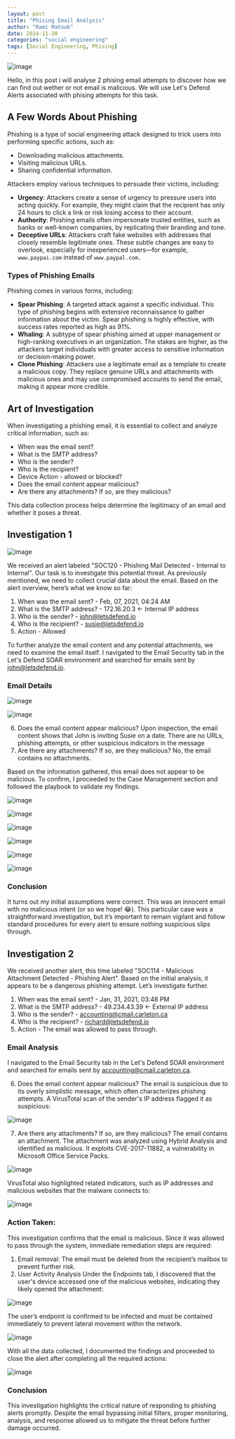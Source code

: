 ```yaml
---
layout: post
title: "Phising Email Analysis"
author: "Rami Matouk"
date: 2024-11-30
categories: "social engineering"
tags: [Social Engineering, Phising]
---
```


![image](https://github.com/user-attachments/assets/d72955a9-f771-4f2c-9103-7826e8e8e203)

Hello, in this post i will analyse 2 phising email attempts to discover how we can find out wether or not email is malicious. We will use Let's Defend Alerts associated with phising attempts for this task.

## A Few Words About Phishing

Phishing is a type of social engineering attack designed to trick users into performing specific actions, such as:
- Downloading malicious attachments.
- Visiting malicious URLs.
- Sharing confidential information.

Attackers employ various techniques to persuade their victims, including:
- **Urgency**: Attackers create a sense of urgency to pressure users into acting quickly. For example, they might claim that the recipient has only 24 hours to click a link or risk losing access to their account.
- **Authority**: Phishing emails often impersonate trusted entities, such as banks or well-known companies, by replicating their branding and tone.
- **Deceptive URLs**: Attackers craft fake websites with addresses that closely resemble legitimate ones. These subtle changes are easy to overlook, especially for inexperienced users—for example, `www.paypai.com` instead of `www.paypal.com.`

### Types of Phishing Emails
Phishing comes in various forms, including:
- **Spear Phishing**: A targeted attack against a specific individual. This type of phishing begins with extensive reconnaissance to gather information about the victim. Spear phishing is highly effective, with success rates reported as high as 91%.
- **Whaling**: A subtype of spear phishing aimed at upper management or high-ranking executives in an organization. The stakes are higher, as the attackers target individuals with greater access to sensitive information or decision-making power.
- **Clone Phishing**: Attackers use a legitimate email as a template to create a malicious copy. They replace genuine URLs and attachments with malicious ones and may use compromised accounts to send the email, making it appear more credible.

## Art of Investigation
When investigating a phishing email, it is essential to collect and analyze critical information, such as:
- When was the email sent?
- What is the SMTP address?
- Who is the sender?
- Who is the recipient?
- Device Action - allowed or blocked?
- Does the email content appear malicious?
- Are there any attachments? If so, are they malicious?

This data collection process helps determine the legitimacy of an email and whether it poses a threat.

## Investigation 1
![image](https://github.com/user-attachments/assets/1a6bf323-2c83-4449-bee2-597a34accb1b)

We received an alert labeled "SOC120 - Phishing Mail Detected - Internal to Internal". Our task is to investigate this potential threat. As previously mentioned, we need to collect crucial data about the email. Based on the alert overview, here’s what we know so far:
1. When was the email sent? - Feb, 07, 2021, 04:24 AM
2. What is the SMTP address? - 172.16.20.3 <- Internal IP address
3. Who is the sender? - john@letsdefend.io
4. Who is the recipient? - susie@letsdefend.io
5. Action - Allowed

To further analyze the email content and any potential attachments, we need to examine the email itself. I navigated to the Email Security tab in the Let's Defend SOAR environment and searched for emails sent by john@letsdefend.io.

### Email Details

![image](https://github.com/user-attachments/assets/e1f60e70-1853-48f4-a42a-db07480111cf)


![image](https://github.com/user-attachments/assets/1ff34442-2063-47c3-b1ff-b7262c81edc3)

6. Does the email content appear malicious?
Upon inspection, the email content shows that John is inviting Susie on a date. There are no URLs, phishing attempts, or other suspicious indicators in the message
7. Are there any attachments? If so, are they malicious?
No, the email contains no attachments.

Based on the information gathered, this email does not appear to be malicious. To confirm, I proceeded to the Case Management section and followed the playbook to validate my findings.

![image](https://github.com/user-attachments/assets/4cdebf4a-db38-4878-ae18-9cb63e8578ce)

![image](https://github.com/user-attachments/assets/4e9d4a0e-29fa-4bec-a0e2-bc062030dfe2)

![image](https://github.com/user-attachments/assets/ce354298-1c80-48eb-9c99-5614a8fead6c)

![image](https://github.com/user-attachments/assets/464f3f22-204b-401b-91e1-451f2fd411e1)

![image](https://github.com/user-attachments/assets/b10ee387-29e5-44f1-bdc8-8c8a39af53de)

![image](https://github.com/user-attachments/assets/badf7591-2e4e-428e-bca5-2318d7eb5116)

### Conclusion
It turns out my initial assumptions were correct. This was an innocent email with no malicious intent (or so we hope! 😂). This particular case was a straightforward investigation, but it’s important to remain vigilant and follow standard procedures for every alert to ensure nothing suspicious slips through.

## Investigation 2
We received another alert, this time labeled "SOC114 - Malicious Attachment Detected - Phishing Alert". Based on the initial analysis, it appears to be a dangerous phishing attempt. Let’s investigate further.
1. When was the email sent? - Jan, 31, 2021, 03:48 PM
2. What is the SMTP address? - 49.234.43.39 <- External IP address
3. Who is the sender? - accounting@cmail.carleton.ca
4. Who is the recipient? - richard@letsdefend.io
5. Action - The email was allowed to pass through.

### Email Analysis
I navigated to the Email Security tab in the Let's Defend SOAR environment and searched for emails sent by accounting@cmail.carleton.ca.

6. Does the email content appear malicious?
The email is suspicious due to its overly simplistic message, which often characterizes phishing attempts.
A VirusTotal scan of the sender's IP address flagged it as suspicious:

![image](https://github.com/user-attachments/assets/80da3a9f-df15-4b22-9a1d-a5fb12917f10)

7. Are there any attachments? If so, are they malicious?
The email contains an attachment. The attachment was analyzed using Hybrid Analysis and identified as malicious. It exploits CVE-2017-11882, a vulnerability in Microsoft Office Service Packs.

![image](https://github.com/user-attachments/assets/ffb96cc9-9239-4f8d-a476-e21fea7d1cb8)

VirusTotal also highlighted related indicators, such as IP addresses and malicious websites that the malware connects to:

![image](https://github.com/user-attachments/assets/4a19df3a-966b-4467-8b18-914de9325731)

### Action Taken:
This investigation confirms that the email is malicious. Since it was allowed to pass through the system, immediate remediation steps are required:
1. Email removal: The email must be deleted from the recipient’s mailbox to prevent further risk.
2. User Activity Analysis
Under the Endpoints tab, I discovered that the user's device accessed one of the malicious websites, indicating they likely opened the attachment:

![image](https://github.com/user-attachments/assets/6ce534a8-0cd2-452a-8da4-a9758914cd1c)

The user’s endpoint is confirmed to be infected and must be contained immediately to prevent lateral movement within the network.

![image](https://github.com/user-attachments/assets/b06a86f2-0b7a-4e68-b90c-3e988415c8dc)

With all the data collected, I documented the findings and proceeded to close the alert after completing all the required actions:

![image](https://github.com/user-attachments/assets/8f880913-71e0-4ae8-b623-a38131f36026)

### Conclusion
This investigation highlights the critical nature of responding to phishing alerts promptly. Despite the email bypassing initial filters, proper monitoring, analysis, and response allowed us to mitigate the threat before further damage occurred.
